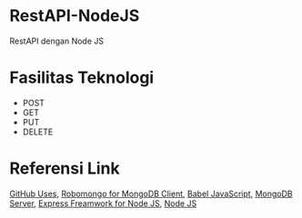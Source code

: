 # RestAPI-NodeJS
RestAPI dengan Node JS

# Fasilitas Teknologi
- POST
- GET
- PUT
- DELETE

# Referensi Link
<a href="https://medium.com/aisy-rozsidhy/tutorial-penggunaan-github-untuk-pemula-part-1-upload-file-ke-github-e807df4e9ecc">GitHub Uses</a>,&nbsp;<a href="https://robomongo.org/download">Robomongo for MongoDB Client</a>,&nbsp;<a href="https://babeljs.io/">Babel JavaScript</a>,&nbsp;<a href="https://www.mongodb.com/dr/fastdl.mongodb.org/win32/mongodb-win32-x86_64-2008plus-ssl-4.0.5-signed.msi/download">MongoDB Server</a>,&nbsp;<a href="https://expressjs.com/">Express Freamwork for Node JS</a>,&nbsp;<a href="https://nodejs.org/en/">Node JS</a>
